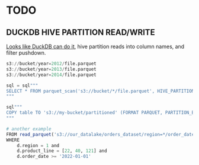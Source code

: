 # TODO

## DUCKDB HIVE PARTITION READ/WRITE
[Looks like DuckDB can do it](https://duckdb.org/docs/extensions/httpfs#hive-partitioning), hive partition reads into column names, and filter pushdown.

```jl
s3://bucket/year=2012/file.parquet
s3://bucket/year=2013/file.parquet
s3://bucket/year=2014/file.parquet

sql = sql"""
SELECT * FROM parquet_scan('s3://bucket/*/file.parquet', HIVE_PARTITIONING = 1) where year=2013;
"""

sql"""
COPY table TO 's3://my-bucket/partitioned' (FORMAT PARQUET, PARTITION_BY (part_col_a, part_col_b), ALLOW_OVERWRITE TRUE);
"""

# another example
FROM read_parquet('s3://our_datalake/orders_dataset/region=*/order_date=*/product_line=*/*.parquet', HIVE_PARTITIONING = 1) as d
WHERE
    d.region = 1 and
    d.product_line = [22, 40, 121] and
    d.order_date >= '2022-01-01'
```
